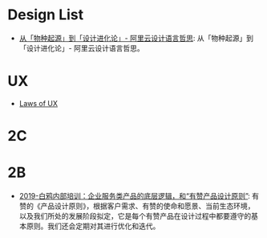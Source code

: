 # Design List

- [从「物种起源」到「设计进化论」- 阿里云设计语言哲思](https://mp.weixin.qq.com/s/5igGdK5B-UxiY64WDDFD2w): 从「物种起源」到「设计进化论」- 阿里云设计语言哲思。

# UX

- [Laws of UX](https://lawsofux.com/)

# 2C

# 2B

- [2019-白鸦内部培训：企业服务类产品的底层逻辑，和“有赞产品设计原则”](https://mp.weixin.qq.com/s/-kLQPDU-9337mN1ebjuYqA): 有赞的《产品设计原则》，根据客户需求、有赞的使命和愿景、当前生态环境，以及我们所处的发展阶段拟定，它是每个有赞产品在设计过程中都要遵守的基本原则。我们还会定期对其进行优化和迭代。
